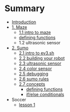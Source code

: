 # Summary

* [Introduction](README.md)
* [1. Maze](maze.md)
   * [1.1 intro to maze](intro_to_maze.md)
   * [defining functions](defining_functions.md)
   * 1.2 ultrasonic sensor
* [2. Sumo](sumo.md)
   * [2.1 intro to ev3.sh](sumo_lesson_1.md)
   * [2.2 building your robot](sumo_lesson_4.md)
   * [2.3 ultrasonic sensor](sumo_lesson_5.md)
   * [2.4 color sensor](sumo_lesson_6.md)
   * [2.5 debugging](sumo_lesson_7.md)
   * [2.6 sumo rules](sumo_rules.md)
   * [2.7 concepts](concepts.md)
       * [defining functions](sumo_lesson_2.md)
       * [if/else conditionals](sumo_lesson_3.md)
* Soccer
   * [lesson 1](lesson_1.md)


